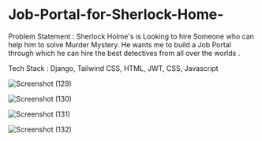 # Job-Portal-for-Sherlock-Home-

Problem Statement :
Sherlock Holme's is Looking to hire Someone who can help him to solve Murder Mystery. He wants me to build a Job Portal through which he can hire the best detectives from all over the worlds .

Tech Stack :
Django, Tailwind CSS, HTML, JWT, CSS, Javascript


![Screenshot (129)](https://github.com/user-attachments/assets/02ee6821-fb43-4972-96f6-3f07b0f6b066)

![Screenshot (130)](https://github.com/user-attachments/assets/81a56091-4a95-4fbe-bb4d-376a53ea6b8e)

![Screenshot (131)](https://github.com/user-attachments/assets/580f9bd2-b878-40ee-a4ae-fe3aba072283)

![Screenshot (132)](https://github.com/user-attachments/assets/d24b189f-f351-45a9-872f-7554aa9f689d)
